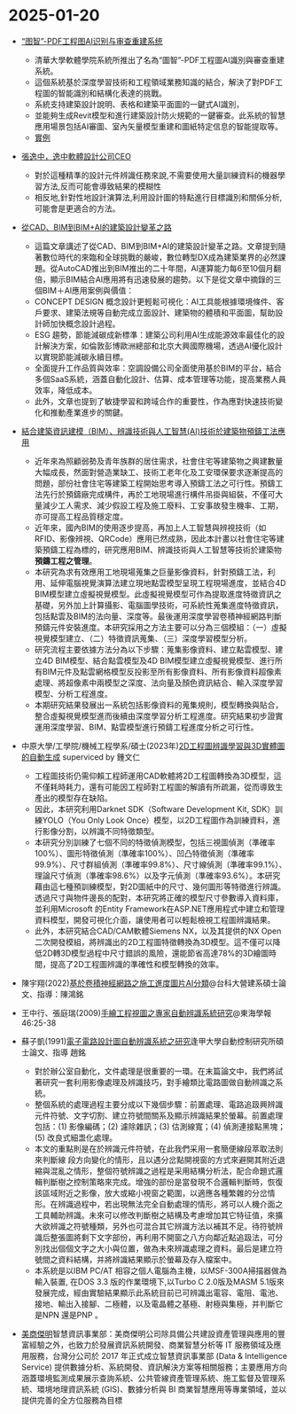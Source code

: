# 2025-01-20

- [“图智”-PDF工程图AI识别与审查重建系统](http://zhanghehua.org/latest/)
  - 清華大學軟體學院系統所推出了名為“圖智”-PDF工程圖AI識別與審查重建系統。
  - 這個系統基於深度學習技術和工程領域業務知識的結合，解決了對PDF工程圖的智能識別和結構化表達的挑戰。
  - 系統支持建築設計說明、表格和建築平面圖的一鍵式AI識別，
  - 並能夠生成Revit模型和進行建築設計防火規範的一鍵審查。此系統的智慧應用場景包括AI審圖、室內矢量模型重建和圖紙特定信息的智能提取等。
  - [實例](https://tuzhi.ai/)
- [張逸中，逸中軟體設計公司CEO](https://blog.udn.com/yccsonar/180405576)
  - 對於這種精準的設計元件辨識任務來說,不需要使用大量訓練資料的機器學習方法,反而可能會導致結果的模糊性
  - 相反地,針對性地設計演算法,利用設計圖的特點進行目標識別和關係分析,可能會是更適合的方法。
- [從CAD、BIM到BIM+AI的建築設計變革之路](https://bim.flow.tw/from-bim-to-bim-plus-ai/)
  - 這篇文章講述了從CAD、BIM到BIM+AI的建築設計變革之路。文章提到隨著數位時代的來臨和全球挑戰的嚴峻，數位轉型DX成為建築業界的必然課題。從AutoCAD推出到BIM推出的二十年間，AI運算能力每6至10個月翻倍，顯示BIM結合AI應用將有迅速發展的趨勢。以下是從文章中摘錄的三個BIM＋AI應用案例與價值：
  - CONCEPT DESIGN 概念設計更輕鬆可視化：AI工具能根據環境條件、客戶要求、建築法規等自動完成立面設計、建築物的體積和平面圖，幫助設計師加快概念設計過程。
  - ESG 趨勢，節能減碳成新標準：建築公司利用AI生成能源效率最佳化的設計解決方案，如倫敦彭博歐洲總部和北京大興國際機場，透過AI優化設計以實現節能減碳永續目標。
  - 全面提升工作品質與效率：空調設備公司全面使用基於BIM的平台，結合多個SaaS系統，涵蓋自動化設計、估算、成本管理等功能，提高業務人員效率，降低成本。
  - 此外，文章也提到了敏捷學習和跨域合作的重要性，作為應對快速技術變化和推動產業進步的關鍵。
- [結合建築資訊建模（BIM）、辨識技術與人工智慧(AI)技術於建築物預鑄工法應用](https://www.abri.gov.tw/News_Content_Table.aspx?n=807&s=261185)
  - 近年來為照顧弱勢及青年族群的居住需求，社會住宅等建築物之興建數量大幅成長，然面對營造業缺工、技術工老年化及工安環保要求逐漸提高的問題，部份社會住宅等建築工程開始思考導入預鑄工法之可行性。預鑄工法先行於預鑄廠完成構件，再於工地現場進行構件吊掛與組裝，不僅可大量減少工人需求、減少假設工程及施工廢料、工安事故發生機率、工期，亦可提高工程品質穩定度。
  - 近年來，國內BIM的使用逐步提高，再加上人工智慧與辨視技術（如RFID、影像辨視、QRCode）應用已然成熟，因此本計畫以社會住宅等建築預鑄工程為標的，研究應用BIM、辨識技術與人工智慧等技術於建築物**預鑄工程之管理**。
  - 本研究為求有效應用工地現場蒐集之巨量影像資料，針對預鑄工法，利用、延伸電腦視覺演算法建立現地點雲模型呈現工程現場進度，並結合4D BIM模型建立虛擬視覺模型。此虛擬視覺模型可作為提取進度特徵資訊之基礎，另外加上計算攝影、電腦圖學技術，可系統性蒐集進度特徵資訊，包括點雲及BIM的法向量、深度等。最後運用深度學習卷積神經網路判斷預鑄元件安裝進度。本研究採用之方法主要可以分為三個模組：（一）虛擬視覺模型建立、（二）特徵資訊蒐集、（三）深度學習模型分析。
  - 研究流程主要依據方法分為以下步驟：蒐集影像資料、建立點雲模型、建立4D BIM模型、結合點雲模型及4D BIM模型建立虛擬視覺模型、進行所有BIM元件及點雲網格模型反投影至所有影像資料、所有影像資料超像素處理、將超像素中兩模型之深度、法向量及顏色資訊結合、輸入深度學習模型、分析工程進度。
  - 本期研究結果發展出一系統包括影像資料的蒐集規則，模型轉換與貼合，整合虛擬視覺模型進而後續由深度學習分析工程進度。研究結果初步證實運用深度學習、BIM、點雲模型進行預鑄工程進度分析之可行性。
- 中原大學/工學院/機械工程學系/碩士(2023年)[2D工程圖辨識學習與3D實體圖的自動生成](https://www.airitilibrary.com/Article/Detail/U0017-2211202315361349) superviced by 鍾文仁
  - 工程圖技術仍需仰賴工程師運用CAD軟體將2D工程圖轉換為3D模型，這不僅耗時耗力，還有可能因工程師對工程圖的解讀有所疏漏，從而導致生產出的模型存在缺陷。 
  - 因此，本研究利用Darknet SDK（Software Development Kit, SDK）訓練YOLO（You Only Look Once）模型，以2D工程圖作為訓練資料，進行影像分割，以辨識不同特徵類型。
  - 本研究分別訓練了七個不同的特徵偵測模型，包括三視圖偵測（準確率100%）、圖形特徵偵測（準確率100%）、凹凸特徵偵測（準確率99.9%）、尺寸群組偵測（準確率99.8%）、尺寸線偵測（準確率99.1%）、理論尺寸偵測（準確率98.6%）以及字元偵測（準確率93.6%）。本研究藉由這七種預訓練模型，對2D圖紙中的尺寸、幾何圖形等特徵進行辨識。透過尺寸與物件邊長的配對，本研究將正確的模型尺寸參數導入資料庫，並利用Microsoft 的Entity Framework在ASP.NET應用程式中建立和管理資料模型，開發可視化介面，讓使用者可以輕鬆檢視工程圖辨識結果。
  - 此外，本研究結合CAD/CAM軟體Siemens NX，以及其提供的NX Open二次開發模組，將辨識出的2D工程圖特徵轉換為3D模型。這不僅可以降低2D轉3D模型過程中尺寸錯誤的風險，還能節省高達78%的3D繪圖時間，提高了2D工程圖辨識的準確性和模型轉換的效率。
- 陳宇翔(2022)[基於卷積神經網路之施工進度圖片AI分類](https://hdl.handle.net/11296/c57z6h)@台科大營建系碩士論文、指導：陳鴻銘
- 王中行、張庭瑞(2009)[手繪工程視圖之專家自動辨識系統研究](https://enger.thu.edu.tw/wp-content/uploads/95.4手繪工程視圖之專家自動辨識系統研究.pdf)@東海學報46:25-38
- 蘇子凱(1991)[電子電路設計圖自動辨識系統之研究](https://hdl.handle.net/11296/m5jw6n)逢甲大學自動控制研究所碩士論文、指導	趙銘
  - 對於辦公室自動化，文件處理是很重要的一環。在末篇論文中，我們將試著研究一套利用影像處理及辨識技巧，對手繪類比電路圖做自動辨識之系統。
  - 整個系統的處理過程主要分成以下幾個步驟：前置處理、電路追趿興辨識元件符號、文字切割、建立符號間關系及顯示辨識結果於螢幕。前置處理包括：(1) 影像編碼；(2) 濾除雜訊；(3) 估測線寬；(4) 偵測連接點黑塊；(5) 改良式細盄化處理。
  - 本文的重點則是在於辨識元件符號，在此我們采用一套簡便線段萃取法則來判斷線 段方向變化的情形，且以遇分岔點開視窗的方式來避開其附近退縮與混亂之情形，整個符號辨識之過程是采用結構分析法，配合命題式邏輯判斷樹之控制策略來完成。增強的部份是當發現不合邏輯判斷時，恢復該區域附近之影像，放大或縮小視窗之範圍，以適應各種繁雜的分岔情形。在辨識過程中，若出現無法完全自動處理的情形，將可以人機介面之工具輔助辨識。未來可以修改判斷樹之結構及考慮增加其它特征值，來擴大欲辨識之符號種類，另外也可混合其它辨識方法以補其不足。待符號辨識后整張圖將剩下文字部份，再利用不開窗之八方向鄰近點追趿法，可分別找出個個文字之大小與位置，做為未來辨識處理之資料。最后是建立符號間之資料結構，并將辨識結果顯示於螢幕及存入檔案中。
  - 本系統是以IBM PC/AT 相容之個人電腦為主機，以MSF-300A掃描器做為輸入裝置, 在DOS 3.3 版的作業環境下,以Turbo C 2.0版及MASM 5.1版來發展完成，經由實驗結果顯示此系統目前已可辨識出電容、電阻、電池、接地、輸出入接腳、二極體，以及電晶體之基極、射極與集極，并判斷它是NPN 還是PNP 。

- [美商傑明](https://www.stantec.com/zh_tw/services/smart-technology)智慧資訊事業部：美商傑明公司除具備公共建設資產管理與應用的豐富經驗之外，也致力於發展資訊系統開發、商業智慧分析等 IT 服務領域及應用服務，台灣分公司於 2017 年正式成立智慧資訊事業部 (Data & Intelligence Service) 提供數據分析、系統開發、資訊解決方案等相關服務；主要應用方向涵蓋環境監測成果展示查詢系統、公共管線資產管理系統、施工監督及管理系統、環境地理資訊系統 (GIS)、數據分析與 BI 商業智慧應用等專業領域，並以提供完善的全方位服務為目標